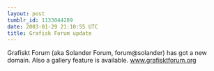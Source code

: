 ```yaml
---
layout: post
tumblr_id: 1133044289
date: 2003-01-29 21:10:55 UTC
title: Grafisk Forum update
---
```


Grafiskt Forum (aka Solander Forum, forum@solander) has got a new domain. Also a gallery feature is available. <a href="http://www.grafisktforum.org" target="_blank">www.grafisktforum.org</a>

